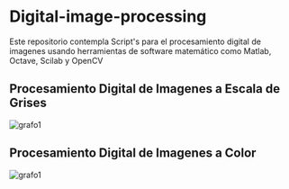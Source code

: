 # Digital-image-processing
Este repositorio contempla Script's para el procesamiento digital de imagenes usando herramientas de software matemático como Matlab, Octave, Scilab y OpenCV  
## Procesamiento Digital de Imagenes a Escala de Grises
![grafo1](https://github.com/ingelectronicadj/Digital-image-processing/blob/master/tratamientoImagenesColor/poli_images.png?raw=true "grafo1")
## Procesamiento Digital de Imagenes a Color
![grafo1](https://github.com/ingelectronicadj/Digital-image-processing/blob/master/tratamientoImagenesColor/rgb.png?raw=true "grafo1")

